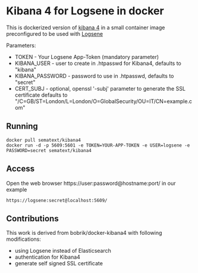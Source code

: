 # Kibana 4 for Logsene in docker

This is dockerized version of [kibana 4](https://github.com/elasticsearch/kibana)
in a small container image preconfigured to be used with [Logsene](http://www.sematext.com/logsene/)

Parameters:
- TOKEN - Your Logsene App-Token (mandatory parameter)
- KIBANA_USER - user to create in .htpasswd for Kibana4, defaults to "kibana"
- KIBANA_PASSWORD - password to use in .htpasswd, defaults to "secret"
- CERT_SUBJ - optional, openssl '-subj' parameter to generate the SSL certificate defaults to "/C=GB/ST=London/L=London/O=GlobalSecurity/OU=IT/CN=example.com"

## Running

```
docker pull sematext/kibana4
docker run -d -p 5609:5601 -e TOKEN=YOUR-APP-TOKEN -e USER=logsene -e PASSWORD=secret sematext/kibana4
```

## Access
Open the web browser https://user:password@hostname:port/ in our example

```
https://logsene:secret@localhost:5609/
```

## Contributions
This work is derived from bobrik/docker-kibana4 with following modifications:
- using Logsene instead of Elasticsearch
- authentication for Kibana4 
- generate self signed SSL certificate




